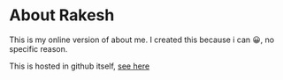 # About Rakesh

This is my online version of about me. I created this because i can 😀, no specific reason.

This is hosted in github itself, [see here](https://rakeshnagarajanorg.github.io)